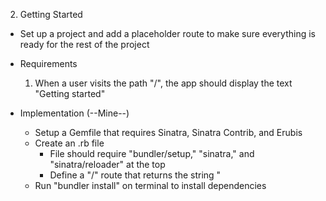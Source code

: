 2. Getting Started
  - Set up a project and add a placeholder route to make sure everything is ready for the rest of the project

  - Requirements
    1. When a user visits the path "/", the app should display the text "Getting started"
      
  - Implementation (--Mine--)
    - Setup a Gemfile that requires Sinatra, Sinatra Contrib, and Erubis
    - Create an .rb file
      - File should require "bundler/setup," "sinatra," and "sinatra/reloader" at the top
      - Define a "/" route that returns the string "
    - Run "bundler install" on terminal to install dependencies